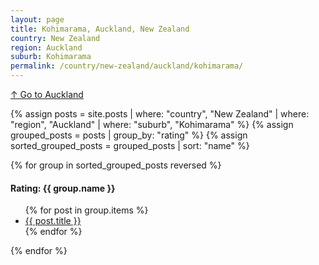 ```yaml
---
layout: page
title: Kohimarama, Auckland, New Zealand
country: New Zealand
region: Auckland
suburb: Kohimarama
permalink: /country/new-zealand/auckland/kohimarama/
---
```

[↑ Go to Auckland](/country/new-zealand/auckland/)

{% assign posts = site.posts | where: "country", "New Zealand" | where: "region", "Auckland" | where: "suburb", "Kohimarama" %}
{% assign grouped_posts = posts | group_by: "rating" %}
{% assign sorted_grouped_posts = grouped_posts | sort: "name" %}

{% for group in sorted_grouped_posts reversed %}
  <h4>Rating: {{ group.name }}</h4>
  <ul>
    {% for post in group.items %}
      <li><a href="{{ post.url }}">{{ post.title }}</a></li>
    {% endfor %}
  </ul>
{% endfor %}
